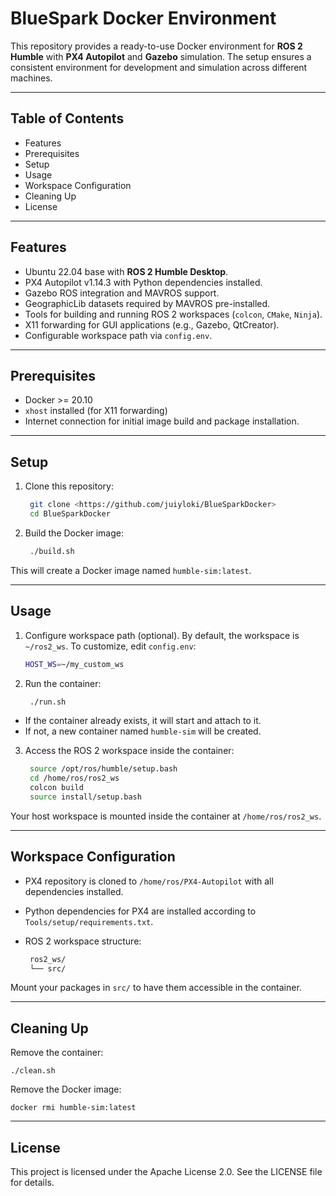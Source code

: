 # BlueSpark Docker Environment

This repository provides a ready-to-use Docker environment for **ROS 2 Humble** with **PX4 Autopilot** and **Gazebo** simulation. The setup ensures a consistent environment for development and simulation across different machines.

---

## Table of Contents

- Features
- Prerequisites
- Setup
- Usage
- Workspace Configuration
- Cleaning Up
- License

---

## Features

- Ubuntu 22.04 base with **ROS 2 Humble Desktop**.
- PX4 Autopilot v1.14.3 with Python dependencies installed.
- Gazebo ROS integration and MAVROS support.
- GeographicLib datasets required by MAVROS pre-installed.
- Tools for building and running ROS 2 workspaces (`colcon`, `CMake`, `Ninja`).
- X11 forwarding for GUI applications (e.g., Gazebo, QtCreator).
- Configurable workspace path via `config.env`.

---

## Prerequisites

- Docker >= 20.10
- `xhost` installed (for X11 forwarding)
- Internet connection for initial image build and package installation.

---

## Setup

1. Clone this repository:

   ```bash
    git clone <https://github.com/juiyloki/BlueSparkDocker>
    cd BlueSparkDocker

3. Build the Docker image:

   ```bash
    ./build.sh

This will create a Docker image named `humble-sim:latest`.

---

## Usage

1. Configure workspace path (optional). By default, the workspace is `~/ros2_ws`. To customize, edit `config.env`:

   ```bash
   HOST_WS=~/my_custom_ws

3. Run the container:

   ```bash
    ./run.sh

- If the container already exists, it will start and attach to it.
- If not, a new container named `humble-sim` will be created.

3. Access the ROS 2 workspace inside the container:

   ```bash
    source /opt/ros/humble/setup.bash
    cd /home/ros/ros2_ws
    colcon build
    source install/setup.bash

Your host workspace is mounted inside the container at `/home/ros/ros2_ws`.

---

## Workspace Configuration

- PX4 repository is cloned to `/home/ros/PX4-Autopilot` with all dependencies installed.
- Python dependencies for PX4 are installed according to `Tools/setup/requirements.txt`.
- ROS 2 workspace structure:

   ```bash
    ros2_ws/
    └── src/

Mount your packages in `src/` to have them accessible in the container.

---

## Cleaning Up

Remove the container:

    ./clean.sh

Remove the Docker image:

    docker rmi humble-sim:latest

---

## License

This project is licensed under the Apache License 2.0. See the LICENSE file for details.

